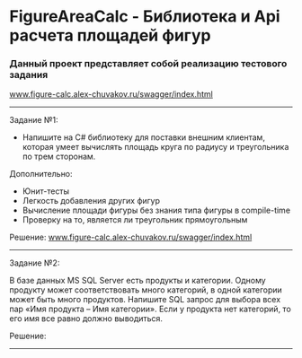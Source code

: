 # FigureAreaCalc - Библиотека и Api расчета площадей фигур

### Данный проект представляет собой реализацию тестового задания

www.figure-calc.alex-chuvakov.ru/swagger/index.html

___

Задание №1:

* Напишите на C# библиотеку для поставки внешним клиентам, которая умеет вычислять площадь круга по радиусу и треугольника по трем сторонам. 

Дополнительно:

* Юнит-тесты
* Легкость добавления других фигур
* Вычисление площади фигуры без знания типа фигуры в compile-time
* Проверку на то, является ли треугольник прямоугольным

Решение: www.figure-calc.alex-chuvakov.ru/swagger/index.html

___

Задание №2:

В базе данных MS SQL Server есть продукты и категории. Одному продукту может соответствовать много категорий, в одной категории может быть много продуктов. Напишите SQL запрос для выбора всех пар «Имя продукта – Имя категории». Если у продукта нет категорий, то его имя все равно должно выводиться.

Решение:

___
